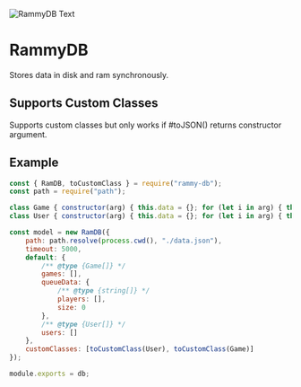 
![RammyDB Text](https://cdn.discordapp.com/attachments/887446333047312464/1028347470977191946/RammyLong.png "RammyDB Text")

# RammyDB

Stores data in disk and ram synchronously.

## Supports Custom Classes
Supports custom classes but only works if #toJSON() returns constructor argument.

## Example

```js
const { RamDB, toCustomClass } = require("rammy-db");
const path = require("path");

class Game { constructor(arg) { this.data = {}; for (let i in arg) { this.data[i] = arg[i] } }; toJSON() { return {...this.data} } }
class User { constructor(arg) { this.data = {}; for (let i in arg) { this.data[i] = arg[i] } }; toJSON() { return {...this.data} } }

const model = new RamDB({
	path: path.resolve(process.cwd(), "./data.json"),
	timeout: 5000,
	default: {
		/** @type {Game[]} */
		games: [],
		queueData: {
			/** @type {string[]} */
			players: [],
			size: 0
		},
		/** @type {User[]} */
		users: []
	},
	customClasses: [toCustomClass(User), toCustomClass(Game)]
});

module.exports = db;
```
